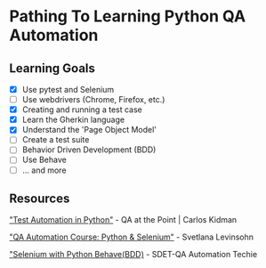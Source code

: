 # Pathing To Learning Python QA Automation

## Learning Goals
-[x] Use pytest and Selenium
-[ ] Use webdrivers (Chrome, Firefox, etc.)
-[x] Creating and running a test case
-[x] Learn the Gherkin language
-[x] Understand the 'Page Object Model'
-[ ] Create a test suite
-[ ] Behavior Driven Development (BDD)
-[ ] Use Behave
-[ ] ... and more

## Resources
["Test Automation in Python"](https://youtube.com/playlist?list=PLelD030IW7swU6n75wOIeCC9hqKipub_w) - QA at the Point | Carlos Kidman

["QA Automation Course: Python & Selenium"](https://youtube.com/playlist?list=PLATzMCQL0Xff0mSmUhMjFK_TIJa6tpo90) - Svetlana Levinsohn

["Selenium with Python Behave(BDD)](https://youtube.com/playlist?list=PLUDwpEzHYYLsARXz1o3Ldt1FnvRbvlxsS) - SDET-QA Automation Techie
